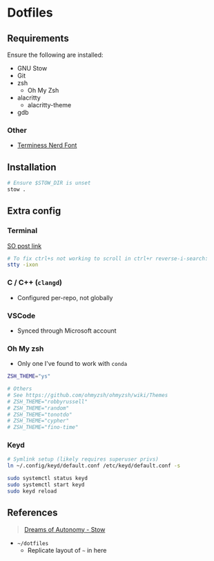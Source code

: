 # Dotfiles

## Requirements

Ensure the following are installed:

- GNU Stow
- Git
- zsh
  - Oh My Zsh
- alacritty
  - alacritty-theme
- gdb

### Other

- [Terminess Nerd Font][term-font]

## Installation

```bash
# Ensure $STOW_DIR is unset
stow .
```

## Extra config

### Terminal

[SO post link][reverse-i-search-fix]

```bash
# To fix ctrl+s not working to scroll in ctrl+r reverse-i-search:
stty -ixon
```

### C / C++ (`clangd`)

- Configured per-repo, not globally

### VSCode

- Synced through Microsoft account

### Oh My zsh

- Only one I've found to work with `conda`

```zsh
ZSH_THEME="ys"

# Others
# See https://github.com/ohmyzsh/ohmyzsh/wiki/Themes
# ZSH_THEME="robbyrussell"
# ZSH_THEME="random"
# ZSH_THEME="tonotdo"
# ZSH_THEME="cypher"
# ZSH_THEME="fino-time"
```

### Keyd

```bash
# Symlink setup (likely requires superuser privs)
ln ~/.config/keyd/default.conf /etc/keyd/default.conf -s

sudo systemctl status keyd
sudo systemctl start keyd
sudo keyd reload
```

## References

>[Dreams of Autonomy - Stow][vid1]

- `~/dotfiles`
  - Replicate layout of `~` in here

<!-- Links -->
[vid1]: https://www.youtube.com/watch?v=y6XCebnB9gs&ab_channel=DreamsofAutonomy
[term-font]: https://www.nerdfonts.com/font-downloads
[reverse-i-search-fix]: https://stackoverflow.com/questions/12373586/how-to-reverse-i-search-back-and-forth
